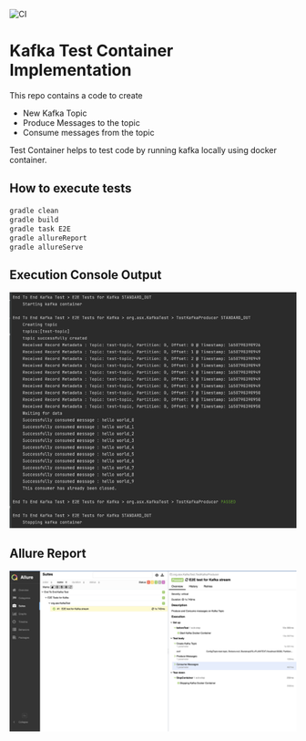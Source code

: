 ![CI](https://github.com/puneetpunj/Kafka-TestContainer-Implementation/workflows/CI/badge.svg)

# Kafka Test Container Implementation

This repo contains a code to create 
- New Kafka Topic
- Produce Messages to the topic
- Consume messages from the topic

Test Container helps to test code by running kafka locally using docker container. 

## How to execute tests
```shell script
gradle clean
gradle build
gradle task E2E
gradle allureReport
gradle allureServe
```

## Execution Console Output
![Execution Console](docs/img/execution-console.png)

## Allure Report
![Allure Report](docs/img/allure-report.png)
